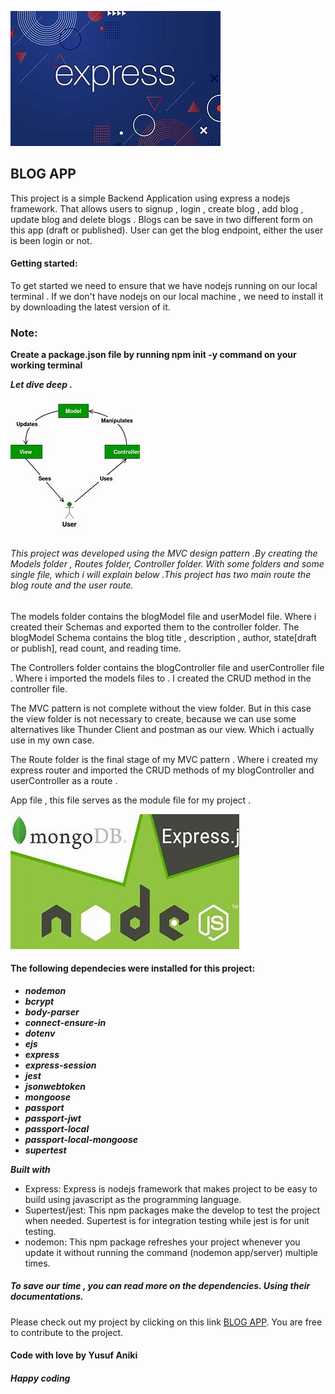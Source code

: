 ![Express](download.jpg)
## BLOG APP

This project is a simple Backend  Application  using express a nodejs framework. That allows users to signup , login , create blog , add blog , update blog and delete blogs . Blogs can be save in two different form on this app (draft or published). User can get the blog endpoint, either the user is been login or not. 

#### Getting started:
To get started we need to ensure that we have nodejs running on our  local terminal . If we don't have  nodejs on our local machine ,  we need to install it by downloading the latest version of it. 

### Note: 
**Create a package.json file by running npm init -y command  on your working terminal**

***Let dive deep .***

![MVC pattern](mvcpattern.jpg)
###### This project was developed using the MVC  design pattern .By  creating  the Models folder , Routes folder, Controller folder. With  some  folders and some single file, which i will  explain below   .This project has two main route the blog route and the user route. 



The models folder contains the blogModel file and userModel file. Where i created  their  Schemas and exported them to the controller folder. The blogModel Schema contains  the blog title , description , author, state[draft or publish], read count, and reading time. 

The Controllers folder contains the blogController file and userController file . Where i imported the models files to . I created the CRUD method in the controller file. 

The MVC pattern is not complete without the view folder. But in this case the view folder is not necessary to create,  because we can use some alternatives like Thunder Client and postman as our view. Which i actually use in my own case.

The Route folder is the final stage of my MVC pattern . Where i created my express router and  imported the CRUD methods of my blogController and userController  as a  route .

App file , this file serves as the module file for my project .


![Depend](express.jpg)
#### The following dependecies were installed for this project:
- ***nodemon***
- ***bcrypt***
- ***body-parser***
- ***connect-ensure-in***
- ***dotenv***
- ***ejs***
- ***express***
- ***express-session***
- ***jest***
- ***jsonwebtoken***
- ***mongoose***
- ***passport***
- ***passport-jwt***
- ***passport-local***
- ***passport-local-mongoose***
- ***supertest***

***Built with***
- Express: Express is nodejs framework that makes project to be easy to build using javascript as the programming language.
- Supertest/jest: This npm packages make the develop to test the project when needed. Supertest is for integration testing while jest is for unit testing. 
- nodemon: This npm package refreshes your project whenever you  update it without running the command (nodemon app/server) multiple times. 

##### To save our time , you can read more on the dependencies. Using their documentations.
 
 Please check out my project by clicking on this link [BLOG APP](https://github.com/anikiyusuf/blog-project/tree/master). You are free to contribute to the project. 



#### Code with love by Yusuf Aniki 
##### Happy coding 




